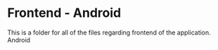 # Frontend - Android
This is a folder for all of the files regarding frontend of the application.
Android
